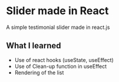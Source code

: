 # Slider made in React
A simple testimonial slider made in react.js

## What I learned
- Use of react hooks (useState, useEffect)
- Use of Clean-up function in useEffect
- Rendering of the list
